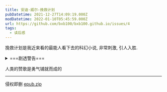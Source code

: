 ```yaml
---
title: 安迪·威尔-挽救计划
pubDatetime: 2021-12-27T14:09:19.000Z
modDatetime: 2022-01-10T05:45:59.000Z
url: https://github.com/bxb100/bxb100.github.io/issues/4
tags:
  - 读后感
---
```


挽救计划是我近来看的最能人看下去的科幻小说, 非常刺激, 引人入胜.

<details>
<summary>===剧透警告===</summary>

---

一开始的从我是谁闪回记忆, 从侧面介绍了格雷斯性格, 以及整个事件的起因. 在宇宙的大环境下, 痛失队友, 失忆, 不禁让人思考这一行程到底是来做什么的. 这时候我以为他是一个牺牲小我的英雄, 这个和后面的填坑产生一波小高潮.

此后我们逐步了解到此行是为了解决噬星体危机, 这几章写的有点"无趣".

后面遇到波江星人基德无疑是一个高潮, 语言的对接, 拥有相同的使命, 逐渐发展的外星友情, 过程中解决危机做出的一些理性操作也很有趣.

最棒的是, 当我一直为格雷斯无私牺牲的精神感动的时候, 才发现他被迫参与任务, 之前的失忆也是注射药物导致的, 但是这也在后面为解救外星友人升华了内核. 也描述出了尽管他之前面对死亡是胆怯的, 但是当他真正去面对的时候, 又不会轻言放弃.

最后Vℓ章(波江星纪年), 当 53 岁的格雷斯知道自己完成了使命, 拯救了太阳, 回到波江座星的教室, 面对幼年波江座人说道

> “你们谁能告诉我光速是多少？”
>
> 12个孩子举起了手爪。”

和前面几章侧面描写首尾呼应.

---

</details>

人类的赞歌是勇气铺就而成的

---

<a id='issuecomment-1001589004'></a>
侵权即删 [epub.zip](https://github.com/bxb100/blog/files/7780533/epub.zip)
